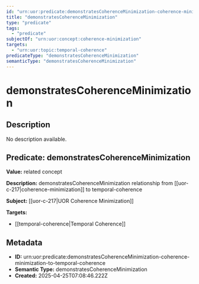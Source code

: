 ```yaml
---
id: "urn:uor:predicate:demonstratesCoherenceMinimization-coherence-minimization-to-temporal-coherence"
title: "demonstratesCoherenceMinimization"
type: "predicate"
tags:
  - "predicate"
subjectOf: "urn:uor:concept:coherence-minimization"
targets:
  - "urn:uor:topic:temporal-coherence"
predicateType: "demonstratesCoherenceMinimization"
semanticType: "demonstratesCoherenceMinimization"
---
```


# demonstratesCoherenceMinimization

## Description

No description available.

## Predicate: demonstratesCoherenceMinimization

**Value:** related concept

**Description:** demonstratesCoherenceMinimization relationship from [[uor-c-217|coherence-minimization]] to temporal-coherence

**Subject:** [[uor-c-217|UOR Coherence Minimization]]

**Targets:**

- [[temporal-coherence|Temporal Coherence]]

## Metadata

- **ID:** urn:uor:predicate:demonstratesCoherenceMinimization-coherence-minimization-to-temporal-coherence
- **Semantic Type:** demonstratesCoherenceMinimization
- **Created:** 2025-04-25T07:08:46.222Z
